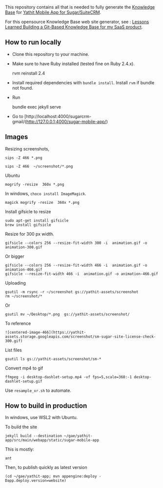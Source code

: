 This repository contains all that is needed to fully generate the [Knowledge Base](https://www.yathit.com/sugar-mobile-app/overview.html) for [Yathit Mobile App for Sugar/SuiteCRM](https://www.yathit.com/suitecrm-mobile-app/index.html).

For this opensource Knowledge Base web site generator, see : [Lessons Learned Building a Git-Based Knowledge Base for my SaaS product](https://www.wisecashhq.com/blog/lessons-learned-creating-a-git-based-knowledge-base-for-my-saas-product).


## How to run locally

* Clone this repository to your machine.
* Make sure to have Ruby installed (tested fine on Ruby 2.4.x).

     rvm reinstall 2.4 

* Install required dependencies with `bundle install`. Install `rvm` if bundle not found.
* Run 

    bundle exec jekyll serve

* Go to [http://localhost:4000/sugarcrm-gmail/(http://127.0.0.1:4000/sugar-mobile-app/)

## Images

Resizing screenshots, 

    sips -Z 466 *.png

    sips -Z 466  ~/screenshot/*.png

Ubuntu
    
    mogrify -resize  360x *.png

In windows, `choco install ImageMagick`.

    magick mogrify -resize  360x *.png
    
Install gifsicle to resize

    sudo apt-get install gifsicle
    brew install gifsicle
    
Resize for 300 px width.
    
    gifsicle --colors 256 --resize-fit-width 300 -i  animation.gif -o animation-300.gif     
    
Or bigger     
     
    gifsicle --colors 256 --resize-fit-width 466 -i  animation.gif -o animation-466.gif      
    gifsicle --resize-fit-width 466 -i  animation.gif -o animation-466.gif      

Uploading

    gsutil -m rsync -r ~/screenshot gs://yathit-assets/screenshot
    rm ~/screenshot/*

Or

    gsutil mv ~/Desktop/*.png  gs://yathit-assets/screenshot/
    
To reference 

    ![centered-image-466](https://yathit-assets.storage.googleapis.com/screenshot/sm-sugar-site-license-check-300.gif)    
    
List files

    gsutil ls gs://yathit-assets/screenshot/sm-*
    
Convert mp4 to gif 

    ffmpeg -i desktop-dashlet-setup.mp4 -vf fps=5,scale=360:-1 desktop-dashlet-setup.gif   
    
Use `resample_xr.sh` to automate.    

## How to build in production

In windows, use WSL2 with Ubuntu.

To build the site    

    jekyll build --destination ~/gae/yathit-app/src/main/webapp/static/sugar-mobile-app

This is mostly:

    ant

Then, to publish quickly as latest version

    (cd ~/gae/yathit-app; mvn appengine:deploy -Dapp.deploy.version=website)
